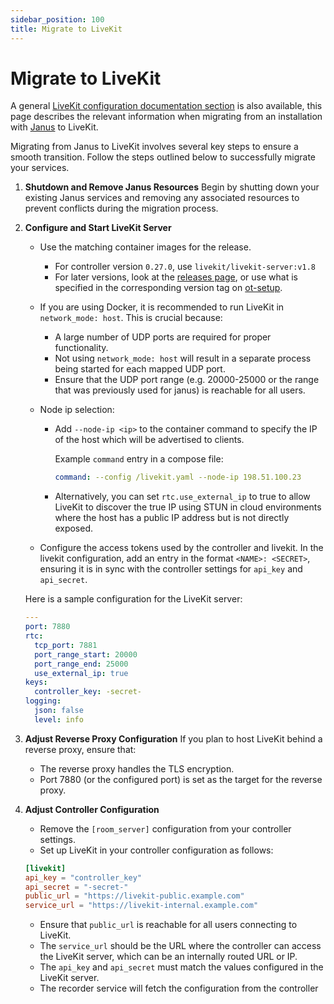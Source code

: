 ```yaml
---
sidebar_position: 100
title: Migrate to LiveKit
---
```


# Migrate to LiveKit

A general [LiveKit configuration documentation section](../core/livekit.md) is also available, this page describes the relevant information when migrating from an installation with [Janus](https://janus.conf.meetecho.com/) to LiveKit.

Migrating from Janus to LiveKit involves several key steps to ensure a smooth transition. Follow the steps outlined below to successfully migrate your services.

1. **Shutdown and Remove Janus Resources**
    Begin by shutting down your existing Janus services and removing any associated resources to prevent conflicts during the migration process.

2. **Configure and Start LiveKit Server**
    - Use the matching container images for the release.
      - For controller version `0.27.0`, use `livekit/livekit-server:v1.8`
      - For later versions, look at the [releases page](https://docs.opentalk.eu/releases/), or use what is specified in the corresponding version tag on [ot-setup](https://gitlab.opencode.de/opentalk/ot-setup).
    - If you are using Docker, it is recommended to run LiveKit in `network_mode: host`. This is crucial because:
        - A large number of UDP ports are required for proper functionality.
        - Not using `network_mode: host` will result in a separate process being started for each mapped UDP port.
        - Ensure that the UDP port range (e.g. 20000-25000 or the range that was previously used for janus) is reachable for all users.

    - Node ip selection:
        - Add `--node-ip <ip>` to the container command to specify the IP of the host which will be advertised to clients.

          Example `command` entry in a compose file:

          ```yaml
          command: --config /livekit.yaml --node-ip 198.51.100.23
          ```

        - Alternatively, you can set `rtc.use_external_ip` to true to allow LiveKit to discover the true IP using STUN in cloud environments where the host has a public IP address but is not directly exposed.

    - Configure the access tokens used by the controller and livekit. In the livekit configuration, add an entry in the format `<NAME>: <SECRET>`, ensuring it is in sync with the controller settings for `api_key` and `api_secret`.

    Here is a sample configuration for the LiveKit server:

    ```yaml
    ---
    port: 7880
    rtc:
      tcp_port: 7881
      port_range_start: 20000
      port_range_end: 25000
      use_external_ip: true
    keys:
      controller_key: -secret-
    logging:
      json: false
      level: info
    ```

3. **Adjust Reverse Proxy Configuration**
    If you plan to host LiveKit behind a reverse proxy, ensure that:
    - The reverse proxy handles the TLS encryption.
    - Port 7880 (or the configured port) is set as the target for the reverse proxy.

4. **Adjust Controller Configuration**
    - Remove the `[room_server]` configuration from your controller settings.
    - Set up LiveKit in your controller configuration as follows:

    ```toml
    [livekit]
    api_key = "controller_key"
    api_secret = "-secret-"
    public_url = "https://livekit-public.example.com"
    service_url = "https://livekit-internal.example.com"
    ```

    - Ensure that `public_url` is reachable for all users connecting to LiveKit.
    - The `service_url` should be the URL where the controller can access the LiveKit server, which can be an internally routed URL or IP.
    - The `api_key` and `api_secret` must match the values configured in the LiveKit server.
    - The recorder service will fetch the configuration from the controller
